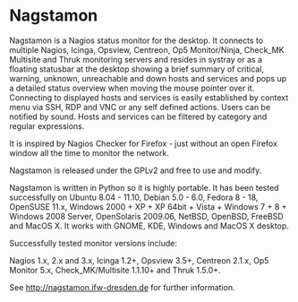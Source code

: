 Nagstamon
=========

Nagstamon is a Nagios status monitor for the desktop. It connects to multiple Nagios, Icinga, Opsview, Centreon, Op5 Monitor/Ninja, Check_MK Multisite and Thruk monitoring servers and resides in systray or as a floating statusbar at the desktop showing a brief summary of critical, warning, unknown, unreachable and down hosts and services and pops up a detailed status overview when moving the mouse pointer over it. Connecting to displayed hosts and services is easily established by context menu via SSH, RDP and VNC or any self defined actions. Users can be notified by sound. Hosts and services can be filtered by category and regular expressions.

It is inspired by Nagios Checker for Firefox - just without an open Firefox window all the time to monitor the network.

Nagstamon is released under the GPLv2 and free to use and modify.

Nagstamon is written in Python so it is highly portable. It has been tested successfully on Ubuntu 8.04 - 11.10, Debian 5.0 - 6.0, Fedora 8 - 18, OpenSUSE 11.x, Windows 2000 + XP + XP 64bit + Vista + Windows 7 + 8 + Windows 2008 Server, OpenSolaris 2009.06, NetBSD, OpenBSD, FreeBSD and MacOS X.
It works with GNOME, KDE, Windows and MacOS X desktop.

Successfully tested monitor versions include:

Nagios 1.x, 2.x and 3.x, Icinga 1.2+, Opsview 3.5+, Centreon 2.1.x, Op5 Monitor 5.x, Check_MK/Multisite 1.1.10+ and Thruk 1.5.0+.


See http://nagstamon.ifw-dresden.de for further information.
